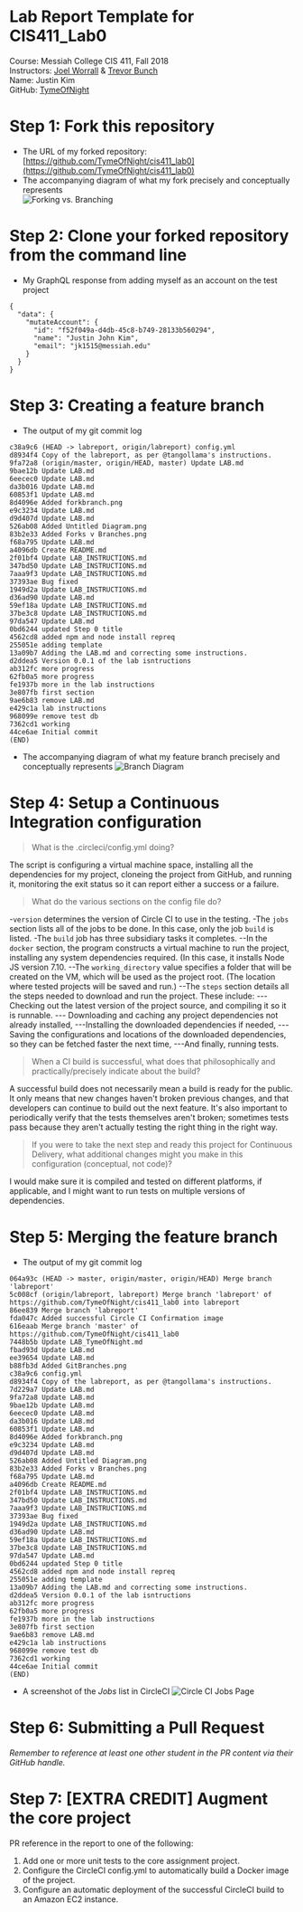# Lab Report Template for CIS411_Lab0
Course: Messiah College CIS 411, Fall 2018<br/>
Instructors: [Joel Worrall](https://github.com/tangollama) & [Trevor Bunch](https://github.com/trevordbunch)<br/>
Name: Justin Kim<br/>
GitHub: [TymeOfNight](https://github.com/TymeOfNight)<br/>

# Step 1: Fork this repository
- The URL of my forked repository: [https://github.com/TymeOfNight/cis411_lab0](https://github.com/TymeOfNight/cis411_lab0)
- The accompanying diagram of what my fork precisely and conceptually represents<br /> ![Forking vs. Branching](https://github.com/TymeOfNight/cis411_lab0/blob/master/assets/forkbranch.png) 

# Step 2: Clone your forked repository from the command line
- My GraphQL response from adding myself as an account on the test project
```
{
  "data": {
    "mutateAccount": {
      "id": "f52f049a-d4db-45c8-b749-28133b560294",
      "name": "Justin John Kim",
      "email": "jk1515@messiah.edu"
    }
  }
}
```

# Step 3: Creating a feature branch
- The output of my git commit log
```
c38a9c6 (HEAD -> labreport, origin/labreport) config.yml
d8934f4 Copy of the labreport, as per @tangollama's instructions.
9fa72a8 (origin/master, origin/HEAD, master) Update LAB.md
9bae12b Update LAB.md
6eecec0 Update LAB.md
da3b016 Update LAB.md
60853f1 Update LAB.md
8d4096e Added forkbranch.png
e9c3234 Update LAB.md
d9d407d Update LAB.md
526ab08 Added Untitled Diagram.png
83b2e33 Added Forks v Branches.png
f68a795 Update LAB.md
a4096db Create README.md
2f01bf4 Update LAB_INSTRUCTIONS.md
347bd50 Update LAB_INSTRUCTIONS.md
7aaa9f3 Update LAB_INSTRUCTIONS.md
37393ae Bug fixed
1949d2a Update LAB_INSTRUCTIONS.md
d36ad90 Update LAB.md
59ef18a Update LAB_INSTRUCTIONS.md
37be3c8 Update LAB_INSTRUCTIONS.md
97da547 Update LAB.md
0bd6244 updated Step 0 title
4562cd8 added npm and node install repreq
255051e adding template
13a09b7 Adding the LAB.md and correcting some instructions.
d2ddea5 Version 0.0.1 of the lab isntructions
ab312fc more progress
62fb0a5 more progress
fe1937b more in the lab instructions
3e807fb first section
9ae6b83 remove LAB.md
e429c1a lab instructions
968099e remove test db
7362cd1 working
44ce6ae Initial commit
(END)
```
- The accompanying diagram of what my feature branch precisely and conceptually represents
![Branch Diagram](https://github.com/TymeOfNight/cis411_lab0/blob/labreport/assets/GitBranches.png)

# Step 4: Setup a Continuous Integration configuration
> What is the .circleci/config.yml doing?

The script is configuring a virtual machine space, installing all the dependencies for my project, cloneing the project from GitHub, and running it, monitoring the exit status so it can report either a success or a failure.

> What do the various sections on the config file do?

-`version` determines the version of Circle CI to use in the testing.
-The `jobs` section lists all of the jobs to be done.  In this case, only the job `build` is listed.
-The `build` job has three subsidiary tasks it completes. 
--In the `docker` section, the program constructs a virtual machine to run the project, installing any system dependencies required.  (In this case, it installs Node JS version 7.10.
--The `working_directory` value specifies a folder that will be created on the VM, which will be used as the project root. (The location where tested projects will be saved and run.)
--The `steps` section details all the steps needed to download and run the project. These include:
--- Checking out the latest version of the project source, and compiling it so it is runnable.
--- Downloading and caching any project dependencies not already installed,
---Installing the downloaded dependencies if needed,
---Saving the configurations and locations of the downloaded dependencies, so they can be fetched faster the next time,
---And finally, running tests.

> When a CI build is successful, what does that philosophically and practically/precisely indicate about the build?

A successful build does not necessarily mean a build is ready for the public.  It only means that new changes haven't broken previous changes, and that developers can continue to build out the next feature.  It's also important to periodically verify that the tests themselves aren't broken; sometimes tests pass because they aren't actually testing the right thing in the right way.

> If you were to take the next step and ready this project for Continuous Delivery, what additional changes might you make in this configuration (conceptual, not code)?

I would make sure it is compiled and tested on different platforms, if applicable, and I might want to run tests on multiple versions of dependencies.  

# Step 5: Merging the feature branch
* The output of my git commit log
```
064a93c (HEAD -> master, origin/master, origin/HEAD) Merge branch 'labreport'
5c008cf (origin/labreport, labreport) Merge branch 'labreport' of https://github.com/TymeOfNight/cis411_lab0 into labreport
86ee839 Merge branch 'labreport'
fda047c Added successful Circle CI Confirmation image
616eaab Merge branch 'master' of https://github.com/TymeOfNight/cis411_lab0
7448b5b Update LAB_TymeOfNight.md
fbad93d Update LAB.md
ee39654 Update LAB.md
b88fb3d Added GitBranches.png
c38a9c6 config.yml
d8934f4 Copy of the labreport, as per @tangollama's instructions.
7d229a7 Update LAB.md
9fa72a8 Update LAB.md
9bae12b Update LAB.md
6eecec0 Update LAB.md
da3b016 Update LAB.md
60853f1 Update LAB.md
8d4096e Added forkbranch.png
e9c3234 Update LAB.md
d9d407d Update LAB.md
526ab08 Added Untitled Diagram.png
83b2e33 Added Forks v Branches.png
f68a795 Update LAB.md
a4096db Create README.md
2f01bf4 Update LAB_INSTRUCTIONS.md
347bd50 Update LAB_INSTRUCTIONS.md
7aaa9f3 Update LAB_INSTRUCTIONS.md
37393ae Bug fixed
1949d2a Update LAB_INSTRUCTIONS.md
d36ad90 Update LAB.md
59ef18a Update LAB_INSTRUCTIONS.md
37be3c8 Update LAB_INSTRUCTIONS.md
97da547 Update LAB.md
0bd6244 updated Step 0 title
4562cd8 added npm and node install repreq
255051e adding template
13a09b7 Adding the LAB.md and correcting some instructions.
d2ddea5 Version 0.0.1 of the lab isntructions
ab312fc more progress
62fb0a5 more progress
fe1937b more in the lab instructions
3e807fb first section
9ae6b83 remove LAB.md
e429c1a lab instructions
968099e remove test db
7362cd1 working
44ce6ae Initial commit
(END)
```
* A screenshot of the _Jobs_ list in CircleCI
![Circle CI Jobs Page](https://github.com/TymeOfNight/cis411_lab0/blob/labreport/assets/CircleCI.PNG)

# Step 6: Submitting a Pull Request
_Remember to reference at least one other student in the PR content via their GitHub handle._

# Step 7: [EXTRA CREDIT] Augment the core project
PR reference in the report to one of the following:
1. Add one or more unit tests to the core assignment project. 
2. Configure the CircleCI config.yml to automatically build a Docker image of the project.
3. Configure an automatic deployment of the successful CircleCI build to an Amazon EC2 instance.
